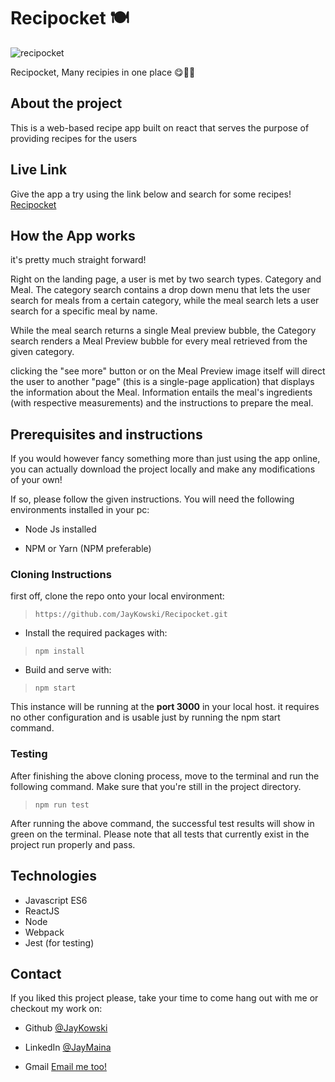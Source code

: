 # Recipocket 🍽

![recipocket](https://user-images.githubusercontent.com/47361638/96798114-d887bb80-1408-11eb-942d-a54a611a472a.png)

Recipocket, Many recipies in one place 😋🍕🍗

## About the project

This is a web-based recipe app built on react that serves the purpose of providing recipes for the users

## Live Link

Give the app a try using the link below and search for some recipes! <br />
[Recipocket](https://recipocket.netlify.app/)

## How the App works

it's pretty much straight forward!

Right on the landing page, a user is met by two search types. 
Category and Meal.
The category search contains a drop down menu that lets the user search for meals from a certain category,
while the meal search lets a user search for a specific meal by name.

While the meal search returns a single Meal preview bubble, the Category search renders a Meal Preview bubble for every meal retrieved from the given category.

clicking the "see more" button or on the Meal Preview image itself will direct the user to another "page" (this is a single-page application) that displays the 
information about the Meal. Information entails the meal's ingredients (with respective measurements) and the instructions to prepare the meal.

## Prerequisites and instructions

If you would however fancy something more than just using the app online, you can actually download the project locally
and make any modifications of your own!

If so, please follow the given instructions.
You will need the following environments installed in your pc:

- Node Js installed

- NPM or Yarn (NPM preferable)

### Cloning Instructions 

first off, clone the repo onto your local environment:

> ```https://github.com/JayKowski/Recipocket.git```

- Install the required packages with:

> ```npm install```

- Build and serve with:

> ```npm start```

This instance will be running at the **port 3000** in your local host.
it requires no other configuration and is usable just by running the npm start command.

### Testing
After finishing the above cloning process, move to the terminal and run the following command. 
Make sure that you're still in the project directory.

> ```npm run test```

After running the above command, the successful test results will show in green on the terminal.
Please note that all tests that currently exist in the project run properly and pass. 

## Technologies 

- Javascript ES6
- ReactJS
- Node
- Webpack
- Jest (for testing)

## Contact

If you liked this project please, take your time to come hang out with me or checkout my work on:  

- Github [@JayKowski](https://github.com/JayKowski)

- LinkedIn [@JayMaina](https://www.linkedin.com/in/jay-maina/)

- Gmail [Email me too!](jaymaina5@gmail.com)
